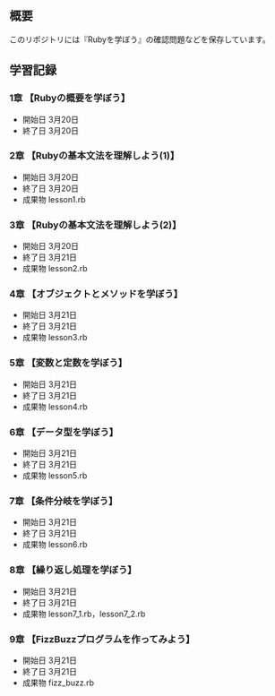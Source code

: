 ## 概要
このリポジトリには『Rubyを学ぼう』の確認問題などを保存しています。

## 学習記録

### 1章 【Rubyの概要を学ぼう】
- 開始日 3月20日
- 終了日 3月20日

### 2章 【Rubyの基本文法を理解しよう(1)】
- 開始日 3月20日
- 終了日 3月20日
- 成果物 lesson1.rb

### 3章 【Rubyの基本文法を理解しよう(2)】
- 開始日 3月20日
- 終了日 3月21日
- 成果物 lesson2.rb

### 4章 【オブジェクトとメソッドを学ぼう】
- 開始日 3月21日
- 終了日 3月21日
- 成果物 lesson3.rb

### 5章 【変数と定数を学ぼう】
- 開始日 3月21日
- 終了日 3月21日
- 成果物 lesson4.rb

### 6章 【データ型を学ぼう】
- 開始日 3月21日
- 終了日 3月21日
- 成果物 lesson5.rb

### 7章 【条件分岐を学ぼう】
- 開始日 3月21日
- 終了日 3月21日
- 成果物 lesson6.rb

### 8章 【繰り返し処理を学ぼう】
- 開始日 3月21日
- 終了日 3月21日
- 成果物 lesson7_1.rb，lesson7_2.rb

### 9章 【FizzBuzzプログラムを作ってみよう】
- 開始日 3月21日
- 終了日 3月21日
- 成果物 fizz_buzz.rb